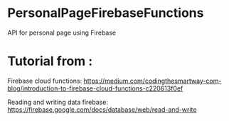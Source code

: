 # PersonalPageFirebaseFunctions
API for personal page using Firebase

# Tutorial from : 
Firebase cloud functions: https://medium.com/codingthesmartway-com-blog/introduction-to-firebase-cloud-functions-c220613f0ef

Reading and writing data firebase: https://firebase.google.com/docs/database/web/read-and-write
